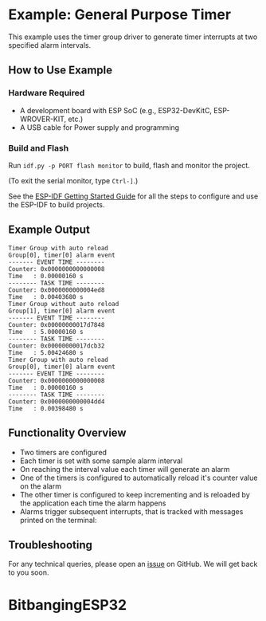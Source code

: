 # Example: General Purpose Timer

This example uses the timer group driver to generate timer interrupts at two specified alarm intervals.

## How to Use Example

### Hardware Required

* A development board with ESP SoC (e.g., ESP32-DevKitC, ESP-WROVER-KIT, etc.)
* A USB cable for Power supply and programming

### Build and Flash

Run `idf.py -p PORT flash monitor` to build, flash and monitor the project.

(To exit the serial monitor, type ``Ctrl-]``.)

See the [ESP-IDF Getting Started Guide](https://idf.espressif.com/) for all the steps to configure and use the ESP-IDF to build projects.
## Example Output

```
Timer Group with auto reload
Group[0], timer[0] alarm event
------- EVENT TIME --------
Counter: 0x0000000000000008
Time   : 0.00000160 s
-------- TASK TIME --------
Counter: 0x0000000000004ed8
Time   : 0.00403680 s
Timer Group without auto reload
Group[1], timer[0] alarm event
------- EVENT TIME --------
Counter: 0x00000000017d7848
Time   : 5.00000160 s
-------- TASK TIME --------
Counter: 0x00000000017dcb32
Time   : 5.00424680 s
Timer Group with auto reload
Group[0], timer[0] alarm event
------- EVENT TIME --------
Counter: 0x0000000000000008
Time   : 0.00000160 s
-------- TASK TIME --------
Counter: 0x0000000000004dd4
Time   : 0.00398480 s
```

## Functionality Overview

* Two timers are configured
* Each timer is set with some sample alarm interval
* On reaching the interval value each timer will generate an alarm
* One of the timers is configured to automatically reload it's counter value on the alarm
* The other timer is configured to keep incrementing and is reloaded by the application each time the alarm happens
* Alarms trigger subsequent interrupts, that is tracked with messages printed on the terminal:

## Troubleshooting

For any technical queries, please open an [issue](https://github.com/espressif/esp-idf/issues) on GitHub. We will get back to you soon.
# BitbangingESP32
